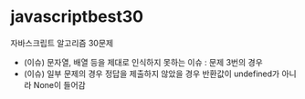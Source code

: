 # javascriptbest30
자바스크립트 알고리즘 30문제


* (이슈) 문자열, 배열 등을 제대로 인식하지 못하는 이슈 : 문제 3번의 경우
* (이슈) 일부 문제의 경우 정답을 제출하지 않았을 경우 반환값이 undefined가 아니라 None이 들어감
